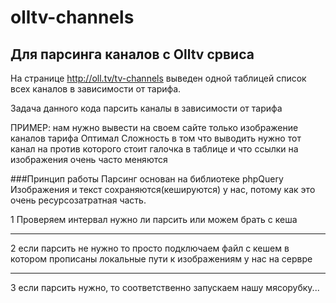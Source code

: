 # olltv-channels
<h2>Для парсинга каналов с Olltv срвиса</h2>

На странице http://oll.tv/tv-channels выведен одной таблицей список всех каналов в зависимости от тарифа.

Задача данного кода парсить каналы в зависимости от тарифа

ПРИМЕР: нам нужно вывести на своем сайте только изображение каналов тарифа Оптимал
Сложность в том что выводить нужно тот канал на против которого стоит галочка в таблице и что ссылки на изображения очень часто меняются

###Принцип работы
Парсинг основан на библиотеке phpQuery
Изображения и текст сохраняются(кешируются) у нас, потому как это очень ресурсозатратная часть.

1 Проверяем интервал нужно ли парсить или можем брать с кеша
***
2 если парсить не нужно то просто подключаем файл с кешем в котором прописаны локальные пути к изображениям у нас на сервре
***
3 если парсить нужно, то соответственно запускаем нашу мясорубку...

